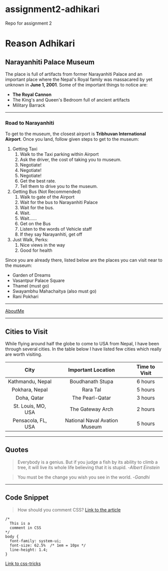 # assignment2-adhikari
Repo for assignment 2

# Reason Adhikari
## Narayanhiti Palace Museum

The place is full of artifacts from former Narayanhiti Palace and an important place where the Nepal's Royal family was massacared by yet unknown in **June 1, 2001**. Some of the important things to notice are:
* **The Royal Cannon**
* The King's and Queen's Bedroom full of ancient artifacts
* Military Barrack
---
### Road to Narayanhiti
To get to the museum, the closest airport is **Tribhuvan International Airport**. Once you land, follow given steps to get to the museum:
1. Getting Taxi
    1) Walk to the Taxi parking within Airport
    2) Ask the driver, the cost of taking you to museum.
    3) Negotiate!
    4) Negotiate!
    5) Negotiate!
    6) Get the best rate.
    7) Tell them to drive you to the museum.
2. Getting Bus (Not Recommended)
    1) Walk to gate of the Airport
    2) Wait for the bus to Narayanhiti Palace
    3) Wait for the bus.
    4) Wait.
    5) Wait......
    6) Get on the Bus 
    7) Listen to the words of Vehicle staff
    8) If they say Narayanhiti, get off
3. Just Walk, Perks:
    1) Nice views in the way
    2) Good for health


Since you are already there, listed below are the places you can visit near to the museum:
* Garden of Dreams
* Vasantpur Palace Square
* Thamel (must go)
* Swayambhu Mahachaitya (also must go)
* Rani Pokhari

***
[AboutMe](AboutMe.md)

***

## Cities to Visit

While flying around half the globe to come to USA from Nepal, I have been through several cities. In the table below I have listed few cities which really are worth visiting.

|City   |Important Location |Time to Visit  |
| :---: | :---:        |:---:   |
|Kathmandu, Nepal| Boudhanath Stupa| 6 hours|
|Pokhara, Nepal | Rara Tal | 5 hours |
|Doha, Qatar | The Pearl-Qatar| 3 hours |
|St. Louis, MO, USA| The Gateway Arch | 2 hours |
| Pensacola, FL, USA | National Naval Avation Museum | 5 hours|

***
 ## Quotes
  >Everybody is a genius. But if you judge a fish by its ability to climb a tree, it will live its whole life believing that it is stupid. -*Albert Einstein*

  >You must be the change you wish you see in the world. -*Gandhi*

  ***

  ## Code Snippet
  > How should you comment CSS?
  [Link to the article](https://stackoverflow.com/questions/31063966/how-should-you-comment-css#:~:text=Just%20use%20%2F*%20%2D%2D%2D%2D,to%20comment%20out%20some%20block.&text=Show%20activity%20on%20this%20post.,-Whether%20you%20choose&text=is%20not%20useful-,Show%20activity%20on%20this%20post.,%2F*%20Comment%20of%20CSS%20*%2F%20.)

  ```
  /*
    This is a 
    comment in CSS
  */
  body {
    font-family: system-ui;
    font-size: 62.5%  /* 1em = 10px */
    line-height: 1.4;
  }
  ```
  [Link to css-tricks ](https://css-tricks.com/snippets/css/comments-in-css/)